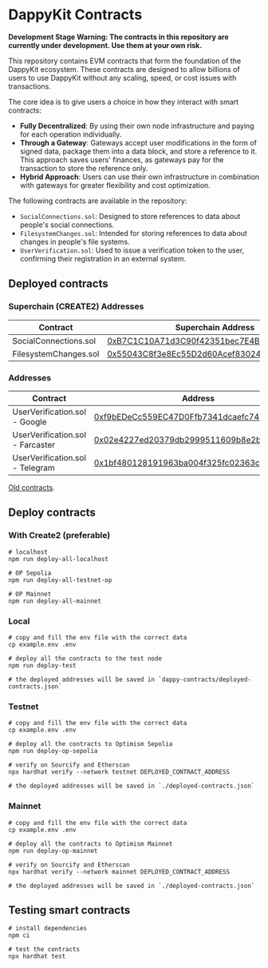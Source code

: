 # DappyKit Contracts

**Development Stage Warning: The contracts in this repository are currently under development. Use them at your own risk.**

This repository contains EVM contracts that form the foundation of the DappyKit ecosystem. These contracts are designed to allow billions of users to use DappyKit without any scaling, speed, or cost issues with transactions.

The core idea is to give users a choice in how they interact with smart contracts:
- **Fully Decentralized**: By using their own node infrastructure and paying for each operation individually.
- **Through a Gateway**: Gateways accept user modifications in the form of signed data, package them into a data block, and store a reference to it. This approach saves users' finances, as gateways pay for the transaction to store the reference only.
- **Hybrid Approach**: Users can use their own infrastructure in combination with gateways for greater flexibility and cost optimization.

The following contracts are available in the repository:
- `SocialConnections.sol`: Designed to store references to data about people's social connections.
- `FilesystemChanges.sol`: Intended for storing references to data about changes in people's file systems.
- `UserVerification.sol`: Used to issue a verification token to the user, confirming their registration in an external system.

## Deployed contracts

### Superchain (CREATE2) Addresses
| Contract                         | Superchain Address                                                                                                     |
|----------------------------------|------------------------------------------------------------------------------------------------------------------------|
| SocialConnections.sol            | [0xB7C1C10A71d3C90f42351bec7E4BCd647C992743](https://blockscan.com/address/0xB7C1C10A71d3C90f42351bec7E4BCd647C992743)                                                                                 |
| FilesystemChanges.sol            | [0x55043C8f3e8Ec55D2d60Acef83024F3b6da5AAf0](https://blockscan.com/address/0x55043C8f3e8Ec55D2d60Acef83024F3b6da5AAf0) |

### Addresses
| Contract                         | Address                      |
|----------------------------------|-----------------------------------------|
| UserVerification.sol - Google    | [0xf9bEDeCc559EC47D0Ffb7341dcaefc74450612A7](https://optimistic.etherscan.io/address/0xf9bEDeCc559EC47D0Ffb7341dcaefc74450612A7)  |
| UserVerification.sol - Farcaster | [0x02e4227ed20379db2999511609b8e2b28f73f0e0](https://optimistic.etherscan.io/address/0x02e4227ed20379db2999511609b8e2b28f73f0e0)  |
| UserVerification.sol - Telegram  | [0x1bf480128191963ba004f325fc02363ca0bb1fff](https://optimistic.etherscan.io/address/0x1bf480128191963ba004f325fc02363ca0bb1fff)  |

[Old contracts](/docs/OLD_CONTRACTS.md).

## Deploy contracts

### With Create2 (preferable)

```shell
# localhost
npm run deploy-all-localhost

# OP Sepolia
npm run deploy-all-testnet-op

# OP Mainnet
npm run deploy-all-mainnet
```

### Local

```shell
# copy and fill the env file with the correct data
cp example.env .env

# deploy all the contracts to the test node
npm run deploy-test

# the deployed addresses will be saved in `dappy-contracts/deployed-contracts.json`
```

### Testnet

```shell
# copy and fill the env file with the correct data
cp example.env .env

# deploy all the contracts to Optimism Sepolia
npm run deploy-op-sepolia

# verify on Sourcify and Etherscan
npx hardhat verify --network testnet DEPLOYED_CONTRACT_ADDRESS

# the deployed addresses will be saved in `./deployed-contracts.json`
```

### Mainnet

```shell
# copy and fill the env file with the correct data
cp example.env .env

# deploy all the contracts to Optimism Mainnet
npm run deploy-op-mainnet

# verify on Sourcify and Etherscan
npx hardhat verify --network mainnet DEPLOYED_CONTRACT_ADDRESS

# the deployed addresses will be saved in `./deployed-contracts.json`
```

## Testing smart contracts

```shell
# install dependencies
npm ci

# test the contracts
npx hardhat test
```
